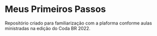 # Meus Primeiros Passos
 Repositório criado para familiarização com a plaforma conforme aulas ministradas na edição do Coda BR 2022.
